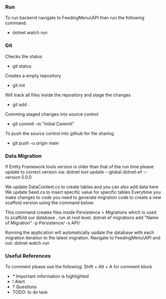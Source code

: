### Run

To run backend navigate to FeedingMenu\API than run the following command:

- dotnet watch run

### Git

Checks the status

- git status

Creates a empty repository

- git init

Will track all files inside the repository and stage the changes

- git add .

Comming staged changes into source control

- git commit -m "Initial Commit"

To push the source control into github for file sharing

- git push -u origin main

### Data Migration

If Entity Framework tools version is older than that of the run time please update to correct version via:
dotnet tool update --global dotnet-ef --version 5.0.0

We update DataContext.cs to create tables and you can also add data here
We update Seed.cs to insert specific value for specific tables
Everytime you make changes to code you need to generate migration code to create a new scaffold version using the command below:

This command creates files inside Persistence > Migrations which is used to scaffold our database , run at root level.
dotnet ef migrations add "Name of Migration" -p Persistence/ -s API/

Running the application will automatically update the database with each migration iteration to the latest migration.
Navigate to FeedingMenu\API and run: dotnet watch run

### Useful References

To comment please use the following:
Shift + Alt + A for comment block

- \* Important information is highlighted
- ! Alert
- ? Questions
- TODO: to do task
